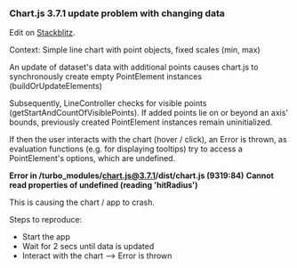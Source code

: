 ### Chart.js 3.7.1 update problem with changing data

Edit on [Stackblitz](https://stackblitz.com/edit/typescript-w1ahqk).

Context: Simple line chart with point objects, fixed scales (min, max)

An update of dataset's data with additional points causes chart.js to synchronously create empty PointElement instances (buildOrUpdateElements)

Subsequently, LineController checks for visible points (getStartAndCountOfVisiblePoints). If added points lie on or beyond an axis' bounds, previously created PointElement instances remain uninitialized.

If then the user interacts with the chart (hover / click), an Error is thrown, as evaluation functions (e.g. for displaying tooltips) try to access a PointElement's options, which are undefined.

**Error in /turbo_modules/chart.js@3.7.1/dist/chart.js (9319:84)**
**Cannot read properties of undefined (reading 'hitRadius')**

This is causing the chart / app to crash.

Steps to reproduce:

- Start the app
- Wait for 2 secs until data is updated
- Interact with the chart --> Error is thrown
